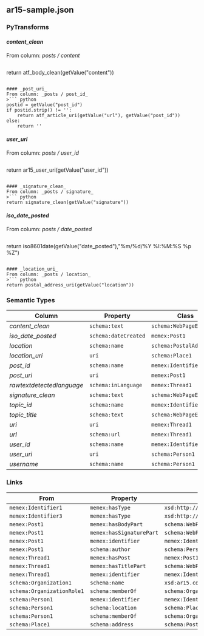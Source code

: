 ## ar15-sample.json

### PyTransforms
#### _content_clean_
From column: _posts / content_
>``` python
return atf_body_clean(getValue("content"))
```

#### _post_uri_
From column: _posts / post_id_
>``` python
postid = getValue("post_id")
if postid.strip() != '':
    return atf_article_uri(getValue("url"), getValue("post_id"))
else:
    return ''
```

#### _user_uri_
From column: _posts / user_id_
>``` python
return ar15_user_uri(getValue("user_id"))
```

#### _signature_clean_
From column: _posts / signature_
>``` python
return signature_clean(getValue("signature"))
```

#### _iso_date_posted_
From column: _posts / date_posted_
>``` python
return iso8601date(getValue("date_posted"),"%m/%d/%Y %I:%M:%S %p %Z")
```

#### _location_uri_
From column: _posts / location_
>``` python
return postal_address_uri(getValue("location"))
```


### Semantic Types
| Column | Property | Class |
|  ----- | -------- | ----- |
| _content_clean_ | `schema:text` | `schema:WebPageElement2`|
| _iso_date_posted_ | `schema:dateCreated` | `memex:Post1`|
| _location_ | `schema:name` | `schema:PostalAddress1`|
| _location_uri_ | `uri` | `schema:Place1`|
| _post_id_ | `schema:name` | `memex:Identifier2`|
| _post_uri_ | `uri` | `memex:Post1`|
| _rawtextdetectedlanguage_ | `schema:inLanguage` | `memex:Thread1`|
| _signature_clean_ | `schema:text` | `schema:WebPageElement3`|
| _topic_id_ | `schema:name` | `memex:Identifier1`|
| _topic_title_ | `schema:text` | `schema:WebPageElement1`|
| _uri_ | `uri` | `memex:Thread1`|
| _url_ | `schema:url` | `memex:Thread1`|
| _user_id_ | `schema:name` | `memex:Identifier3`|
| _user_uri_ | `uri` | `schema:Person1`|
| _username_ | `schema:name` | `schema:Person1`|


### Links
| From | Property | To |
|  --- | -------- | ---|
| `memex:Identifier1` | `memex:hasType` | `xsd:http://dig.isi.edu/weapons/data/thesaurus/identifier/ar15/thread`|
| `memex:Identifier3` | `memex:hasType` | `xsd:http://dig.isi.edu/weapons/data/thesaurus/identifier/person/ar15`|
| `memex:Post1` | `memex:hasBodyPart` | `schema:WebPageElement2`|
| `memex:Post1` | `memex:hasSignaturePart` | `schema:WebPageElement3`|
| `memex:Post1` | `memex:identifier` | `memex:Identifier2`|
| `memex:Post1` | `schema:author` | `schema:Person1`|
| `memex:Thread1` | `memex:hasPost` | `memex:Post1`|
| `memex:Thread1` | `memex:hasTitlePart` | `schema:WebPageElement1`|
| `memex:Thread1` | `memex:identifier` | `memex:Identifier1`|
| `schema:Organization1` | `schema:name` | `xsd:ar15.com`|
| `schema:OrganizationRole1` | `schema:memberOf` | `schema:Organization1`|
| `schema:Person1` | `memex:identifier` | `memex:Identifier3`|
| `schema:Person1` | `schema:location` | `schema:Place1`|
| `schema:Person1` | `schema:memberOf` | `schema:OrganizationRole1`|
| `schema:Place1` | `schema:address` | `schema:PostalAddress1`|
